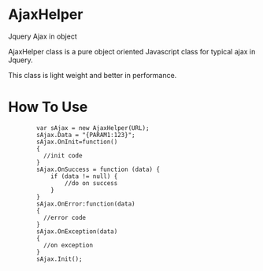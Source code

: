 AjaxHelper
==========

Jquery Ajax in object

AjaxHelper class is a pure object oriented Javascript class for typical ajax in Jquery.

This class is light weight and better in performance.

How To Use
===========
            var sAjax = new AjaxHelper(URL);
            sAjax.Data = "{PARAM1:123}";
            sAjax.OnInit=function()
            {
              //init code
            }
            sAjax.OnSuccess = function (data) {
                if (data != null) {
                    //do on success
                }
            }
            sAjax.OnError:function(data)
            {
              //error code
            }
            sAjax.OnException(data)
            {
              //on exception
            }
            sAjax.Init();
